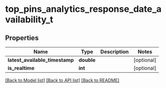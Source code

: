 # top_pins_analytics_response_date_availability_t

## Properties
Name | Type | Description | Notes
------------ | ------------- | ------------- | -------------
**latest_available_timestamp** | **double** |  | [optional] 
**is_realtime** | **int** |  | [optional] 

[[Back to Model list]](../README.md#documentation-for-models) [[Back to API list]](../README.md#documentation-for-api-endpoints) [[Back to README]](../README.md)


